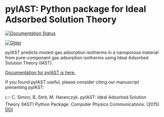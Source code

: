 # pyIAST: Python package for Ideal Adsorbed Solution Theory

[![Documentation Status](https://readthedocs.org/projects/pyiast/badge/?version=latest)](http://pyiast.readthedocs.org/en/latest/?badge=latest)

[![Gitter](https://badges.gitter.im/Join%20Chat.svg)](https://gitter.im/CorySimon/pyIAST?utm_source=badge&utm_medium=badge&utm_campaign=pr-badge)

pyIAST predicts mixted-gas adsorption isotherms in a nanoporous material from pure-component gas adsorption isotherms using Ideal Adsorbed Solution Theory (IAST).

[Documentation for pyIAST is here.](http://pyiast.readthedocs.org/en/latest/)

If you found pyIAST useful, please consider citing our manuscript presenting pyIAST:

:point_right: C. Simon, B. Smit, M. Haranczyk. pyIAST: Ideal Adsorbed Solution Theory (IAST) Python Package. Computer Physics Communications. (2015) [DOI](http://dx.doi.org/doi:10.1016/j.cpc.2015.11.016)
